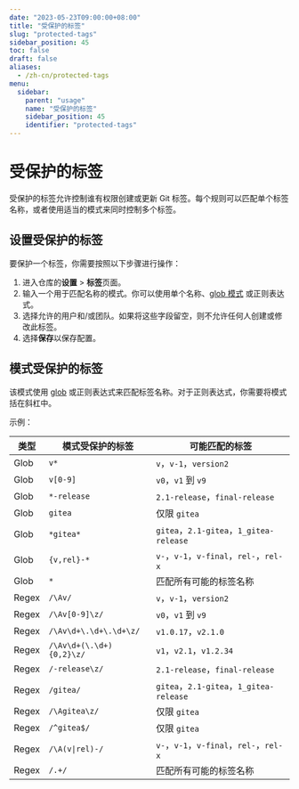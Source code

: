 ```yaml
---
date: "2023-05-23T09:00:00+08:00"
title: "受保护的标签"
slug: "protected-tags"
sidebar_position: 45
toc: false
draft: false
aliases:
  - /zh-cn/protected-tags
menu:
  sidebar:
    parent: "usage"
    name: "受保护的标签"
    sidebar_position: 45
    identifier: "protected-tags"
---
```


# 受保护的标签

受保护的标签允许控制谁有权限创建或更新 Git 标签。每个规则可以匹配单个标签名称，或者使用适当的模式来同时控制多个标签。



## 设置受保护的标签

要保护一个标签，你需要按照以下步骤进行操作：

1. 进入仓库的**设置** > **标签**页面。
2. 输入一个用于匹配名称的模式。你可以使用单个名称、[glob 模式](https://pkg.go.dev/github.com/gobwas/glob#Compile) 或正则表达式。
3. 选择允许的用户和/或团队。如果将这些字段留空，则不允许任何人创建或修改此标签。
4. 选择**保存**以保存配置。

## 模式受保护的标签

该模式使用 [glob](https://pkg.go.dev/github.com/gobwas/glob#Compile) 或正则表达式来匹配标签名称。对于正则表达式，你需要将模式括在斜杠中。

示例：

| 类型  | 模式受保护的标签    | 可能匹配的标签                    |
| ----- | ------------------------ | --------------------------------------- |
| Glob  | `v*`                     | `v`，`v-1`，`version2`                  |
| Glob  | `v[0-9]`                 | `v0`，`v1` 到 `v9`                   |
| Glob  | `*-release`              | `2.1-release`，`final-release`          |
| Glob  | `gitea`                  | 仅限 `gitea`                            |
| Glob  | `*gitea*`                | `gitea`，`2.1-gitea`，`1_gitea-release` |
| Glob  | `{v,rel}-*`              | `v-`，`v-1`，`v-final`，`rel-`，`rel-x` |
| Glob  | `*`                      | 匹配所有可能的标签名称          |
| Regex | `/\Av/`                  | `v`，`v-1`，`version2`                  |
| Regex | `/\Av[0-9]\z/`           | `v0`，`v1` 到 `v9`                   |
| Regex | `/\Av\d+\.\d+\.\d+\z/`   | `v1.0.17`，`v2.1.0`                     |
| Regex | `/\Av\d+(\.\d+){0,2}\z/` | `v1`，`v2.1`，`v1.2.34`                 |
| Regex | `/-release\z/`           | `2.1-release`，`final-release`          |
| Regex | `/gitea/`                | `gitea`，`2.1-gitea`，`1_gitea-release` |
| Regex | `/\Agitea\z/`            | 仅限 `gitea`                            |
| Regex | `/^gitea$/`              | 仅限 `gitea`                            |
| Regex | `/\A(v\|rel)-/`          | `v-`，`v-1`，`v-final`，`rel-`，`rel-x` |
| Regex | `/.+/`                   | 匹配所有可能的标签名称          |
